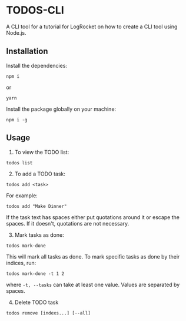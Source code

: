 # TODOS-CLI

A CLI tool for a tutorial for LogRocket on how to create a CLI tool using Node.js.

## Installation

Install the dependencies:

```
npm i
```
or
```
yarn
```

Install the package globally on your machine:

```
npm i -g
```

## Usage

1. To view the TODO list:

```
todos list
```

2. To add a TODO task:

```
todos add <task>
```

For example:

```
todos add "Make Dinner"
```

If the task text has spaces either put quotations around it or escape the spaces. If it doesn't, quotations are not necessary.

3. Mark tasks as done:

```
todos mark-done
```

This will mark all tasks as done. To mark specific tasks as done by their indices, run:

```
todos mark-done -t 1 2
```

where `-t, --tasks` can take at least one value. Values are separated by spaces.

4. Delete TODO task

```
todos remove [indexs...] [--all]
```
